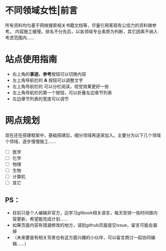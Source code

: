 # 不同领域女性|前言
所有资料均匀基于网络搜索相关书籍文档等，尽量引用客观有公信力的资料做参考。
内容施工缓慢，排名不分先后，以各领域专业素质为判断，其它因素不纳入考虑范围内……

# 站点使用指南
- 右上角的**事迹、参考**按钮可以切换内容
- 左上角导航栏的 **A** 按钮可以调整文字
- 左上角导航栏的 <i class="fa fa-columns"></i> 可以分栏阅读，视觉效果更好一些
- 左上角导航栏的第一个按钮，可以折叠左边章节列表
- 左边章节列表的宽度可以调节


# 网点规划
现在还在搭建框架中，基础搭建后，细分领域再逐渐加入。主要分为以下几个领域个领域，逐步慢慢施工……
- [ ]  医学
- [ ]  化学
- [ ]  物理
- [ ]  生物
- [ ] 计算机
- [ ] 其它

## PS：
- 目前只是个人编辑非官方，边学习gitbook相关语言，每天安排一些时间做内容更新，希望能完成计划……
- 如果页面内容有错漏修改的地方，请到github页面提交issue，留言可能会漏掉
- （未来要是有相关背景也有这方面兴趣的小伙伴，可以留言商讨一起协同编辑……）


<head>
    <script defer src="https://use.fontawesome.com/releases/v5.0.13/js/all.js"></script>
    <script defer src="https://use.fontawesome.com/releases/v5.0.13/js/v4-shims.js"></script>
</head>
<link rel="stylesheet" href="https://use.fontawesome.com/releases/v5.0.13/css/all.css">
